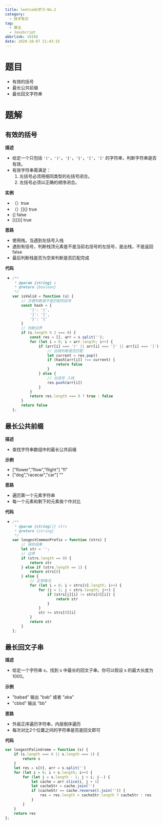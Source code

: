 ```yaml
---
title: leetcode学习-No.2
category:
  - 技术笔记
tag:
  - 算法
  - JavaScript
abbrlink: 19194
date: 2020-10-07 21:43:15
---
```


# 题目
- 有效的括号
- 最长公共前缀
- 最长回文字符串

<!-- more -->

# 题解
## 有效的括号

**描述**

- 给定一个只包括 `'('`，`')'`，`'{'`，`'}'`，`'['`，`']'` 的字符串，判断字符串是否有效。
- 有效字符串需满足：
  1. 左括号必须用相同类型的右括号闭合。
  2. 左括号必须以正确的顺序闭合。

**实例**

- （）true
- （）[]{} true
- (] false
- [({})] true

**思路**

- 使用栈，当遇到左括号入栈
- 遇到有括号，判断栈顶元素是不是当前右括号的左括号，是出栈，不是返回false
- 最后判断栈是否为空来判断是否匹配完成

**代码**

- ```js
  /**
   * @param {string} s
   * @return {boolean}
   */
  var isValid = function (s) {
      // 方便判断是不是匹配的括号
      const hash = {
          ')': '(',
          ']': '[',
          '}': '{'
      }
      // 判断边界
      if (s.length % 2 === 0) {
          const res = [], arr = s.split('');
          for (let i = 0; i < arr.length; i++) {
              if (arr[i] === ')' || arr[i] === '}' || arr[i] === ']') {
                  // 出栈判断是否匹配
                  let current = res.pop()
                  if (hash[arr[i]] !== current) {
                      return false
                  }
              } else {
                  // 左括号 入栈
                  res.push(arr[i])
              }
          }
          return res.length === 0 ? true : false
      }
      return false
  };
  ```



## 最长公共前缀

**描述**

- 查找字符串数组中的最长公共前缀

**示例**

- ["flower","flow","flight"]  "fl"
- ["dog","racecar","car"] ""

**思路**

- 遍历第一个元素字符串
- 每一个元素和剩下的元素挨个作对比

**代码**

- ```js
  /**
   * @param {string[]} strs
   * @return {string}
   */
  var longestCommonPrefix = function (strs) {
      // 保存结果
      let str = '';
      // 边界
      if (strs.length == 0) {
          return str
      } else if (strs.length == 1) {
          return strs[0]
      } else {
          // 正常情况
          for (let i = 0; i < strs[0].length; i++) {
              for (j = 1; j < strs.length; j++) {
                  if (strs[j][i] != strs[0][i]) {
                      return str
                  }
              }
              str += strs[0][i]
          }
          return str
      }
  };
  ```

## 最长回文子串

**描述**
- 给定一个字符串 s，找到 s 中最长的回文子串。你可以假设 s 的最大长度为 1000。

**示例**
- "babad" 输出 "bab" 或者 "aba"
- "cbbd" 输出 "bb"

**思路**
- 外层正序遍历字符串，内层倒序遍历
- 每次对比2个位置之间的字符串是否是回文即可

**代码**
```js
var longestPalindrome = function (s) {
    if (s.length === 0 || s.length === 1) {
        return s
    }
    let res = s[0], arr = s.split('')
    for (let i = 0; i < s.length; i++) {
        for (let j = s.length - 1; j > i; j--) {
            let cache = arr.slice(i, j + 1)
            let cacheStr = cache.join('')
            if (cacheStr == cache.reverse().join('')) {
                res = res.length < cacheStr.length ? cacheStr : res
            }
        }
    }
    return res
};
```
